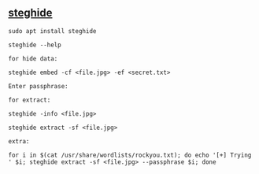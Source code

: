 ## [steghide](https://www.kali.org/tools/steghide/)

 ```
sudo apt install steghide
 ```
 ```
steghide --help
 ```
 `for hide data:`
 
 ```
 steghide embed -cf <file.jpg> -ef <secret.txt>
 ```
 ```
 Enter passphrase:
 ```

`for extract:`
```
steghide -info <file.jpg>
```
```
steghide extract -sf <file.jpg>
```


`extra:`
```
for i in $(cat /usr/share/wordlists/rockyou.txt); do echo '[+] Trying ' $i; steghide extract -sf <file.jpg> --passphrase $i; done   
```
